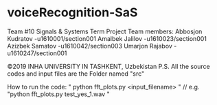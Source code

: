 # voiceRecognition-SaS

Team #10
Signals & Systems Term Project
Team members:
Abbosjon Kudratov -u1610001/section001
Amalbek Jalilov -u1610023/section001
Azizbek Samatov -u1610042/section003
Umarjon Rajabov -u1610247/section001

©2019 INHA UNIVERSITY IN TASHKENT, Uzbekistan
P.S. All the source codes and input files are the Folder named "src"

How to run the code: " python fft_plots.py <input_filename> " // e.g. "python fft_plots.py test_yes_1.wav "

